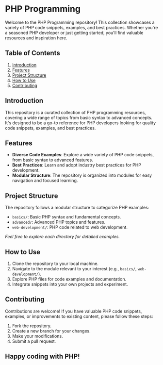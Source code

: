 # PHP Programming

Welcome to the PHP Programming repository! This collection showcases a variety of PHP code snippets, examples, and best practices. Whether you're a seasoned PHP developer or just getting started, you'll find valuable resources and inspiration here.

## Table of Contents

1. [Introduction](#introduction)
2. [Features](#features)
3. [Project Structure](#project-structure)
4. [How to Use](#how-to-use)
5. [Contributing](#contributing)

## Introduction

This repository is a curated collection of PHP programming resources, covering a wide range of topics from basic syntax to advanced concepts. It's designed to be a go-to reference for PHP developers looking for quality code snippets, examples, and best practices.

## Features

- **Diverse Code Examples**: Explore a wide variety of PHP code snippets, from basic syntax to advanced features.
- **Best Practices**: Learn and adopt industry best practices for PHP development.
- **Modular Structure**: The repository is organized into modules for easy navigation and focused learning.

## Project Structure

The repository follows a modular structure to categorize PHP examples:

- `basics/`: Basic PHP syntax and fundamental concepts.
- `advanced/`: Advanced PHP topics and features.
- `web-development/`: PHP code related to web development.

*Feel free to explore each directory for detailed examples.*

## How to Use

1. Clone the repository to your local machine.
2. Navigate to the module relevant to your interest (e.g., `basics/`, `web-development/`).
3. Explore PHP files for code examples and documentation.
4. Integrate snippets into your own projects and experiment.

## Contributing

Contributions are welcome! If you have valuable PHP code snippets, examples, or improvements to existing content, please follow these steps:

1. Fork the repository.
2. Create a new branch for your changes.
3. Make your modifications.
4. Submit a pull request.

## Happy coding with PHP!
